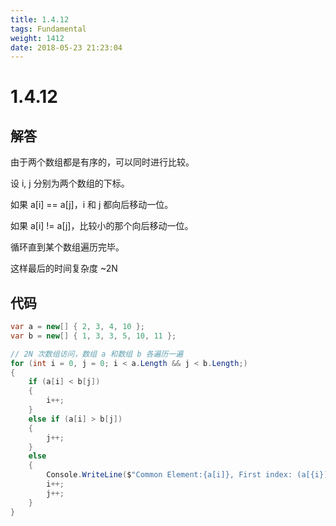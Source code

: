 ```yaml
---
title: 1.4.12
tags: Fundamental
weight: 1412
date: 2018-05-23 21:23:04
---
```


# 1.4.12


## 解答

由于两个数组都是有序的，可以同时进行比较。

设 i, j 分别为两个数组的下标。

如果 a[i] == a[j]，i 和 j 都向后移动一位。

如果 a[i] != a[j]，比较小的那个向后移动一位。

循环直到某个数组遍历完毕。

这样最后的时间复杂度 ~2N

## 代码

```csharp
var a = new[] { 2, 3, 4, 10 };
var b = new[] { 1, 3, 3, 5, 10, 11 };

// 2N 次数组访问，数组 a 和数组 b 各遍历一遍
for (int i = 0, j = 0; i < a.Length && j < b.Length;)
{
    if (a[i] < b[j])
    {
        i++;
    }
    else if (a[i] > b[j])
    {
        j++;
    }
    else
    {
        Console.WriteLine($"Common Element:{a[i]}, First index: (a[{i}], b[{j}])");
        i++;
        j++;
    }
}
```
